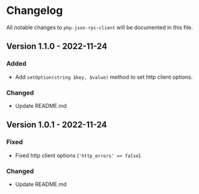 # Changelog

All notable changes to `php-json-rpc-client` will be documented in this file.

## Version 1.1.0 - 2022-11-24

### Added

- Add `setOption(string $key, $value)` method to set http client options.

### Changed

- Update README.md

## Version 1.0.1 - 2022-11-24

### Fixed

- Fixed http client options (`'http_errors' => false`).

### Changed

- Update README.md
